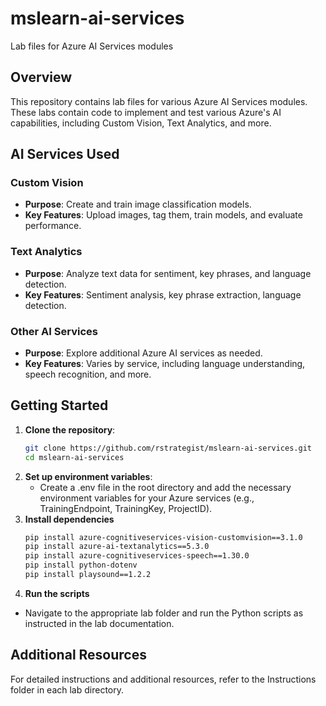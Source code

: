# mslearn-ai-services
Lab files for Azure AI Services modules

## Overview

This repository contains lab files for various Azure AI Services modules. These labs contain code to implement and test various Azure's AI capabilities, including Custom Vision, Text Analytics, and more.

## AI Services Used

### Custom Vision
- **Purpose**: Create and train image classification models.
- **Key Features**: Upload images, tag them, train models, and evaluate performance.

### Text Analytics
- **Purpose**: Analyze text data for sentiment, key phrases, and language detection.
- **Key Features**: Sentiment analysis, key phrase extraction, language detection.

### Other AI Services
- **Purpose**: Explore additional Azure AI services as needed.
- **Key Features**: Varies by service, including language understanding, speech recognition, and more.

## Getting Started

1. **Clone the repository**:
   ```sh
   git clone https://github.com/rstrategist/mslearn-ai-services.git
   cd mslearn-ai-services
   ```
2. **Set up environment variables**:
   - Create a .env file in the root directory and add the necessary environment variables for your Azure services (e.g., TrainingEndpoint, TrainingKey, ProjectID).
3. **Install dependencies**
    ```sh
    pip install azure-cognitiveservices-vision-customvision==3.1.0
    pip install azure-ai-textanalytics==5.3.0
    pip install azure-cognitiveservices-speech==1.30.0
    pip install python-dotenv
    pip install playsound==1.2.2
    ```
4. **Run the scripts**
- Navigate to the appropriate lab folder and run the Python scripts as instructed in the lab documentation.

## Additional Resources
For detailed instructions and additional resources, refer to the Instructions folder in each lab directory.